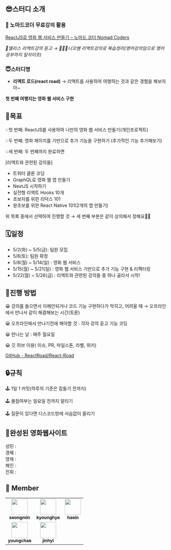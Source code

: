 ## 😎스터디 소개   

### 🧐 노마드코더 무료강의 활용   

[ReactJS로 영화 웹 서비스 만들기 – 노마드 코더 Nomad Coders](https://nomadcoders.co/react-for-beginners)

*🐰엘리스 리액트강의 듣고 → 🧔🏻‍♀️니꼬쌤 리액트강의로 복습정리(영어강의임으로 영어 공부까지 일석이조)*

### 😇스터디명

 - **리액트 로드(react road)** → 리액트를 사용하여 여행하는 것과 같은 경험을 해보자아~

 **첫 번째 여행지는 영화 웹 서비스 구현**

## 📍목표

💡첫 번째: ReactJS를 사용하여 나만의 영화 웹 서비스 만들기(개인프로젝트)

💡두 번째: 영화 페이지를 기반으로 추가 기능을 구현하기 (추가적인 기능 추가해보기)

💡세 번째: 두 번째까지 완료하면

[리액트와 관련된 강의들]

- 트위터 클론 코딩
- GraphQL로 영화 웹 앱 만들기
- NextJS 시작하기
- 실전형 리액트 Hooks 10개
- 초보자를 위한 리덕스 101
- 왕초보를 위한 React Native 101(2개의 앱 만들기)

위 목록 중에서 선택하여 진행할 것  → 세 번째 부분은 같이 상의해서 정해요👊🏻

## 🗓️일정

- 5/2(화) ~ 5/5(금): 팀원 모집
- 5/6(토): 팀원 확정
- 5/8(월) ~ 5/14(일) : 영화 웹 서비스
- 5/15(월) ~ 5/21(일) : 영화 웹 서비스 기반으로 추가 기능 구현 & 리팩터링
- 5/22(월) ~ 5/26(금) : 리액트와 관련된 강의들 중 하나 골라서 시작!

## 📍진행 방법

😀 강의를 들으면서 이해안되거나 코드 기능 구현하다가 막히고, 어려울 때 → 오프라인에서 만나서 같이 해결해보는 시간(토론)

😀 오프라인에서 만나기전에 해야할 것 : 각자 강의 듣고 기능 코딩

😀 만나는 날 : 매주 월요일

😀 깃 허브 이용( 이슈, PR, 마일스톤, 라벨, 위키) 

[GitHub - ReactRoad/React-Road](https://github.com/ReactRoad/React-Road)

## 🔒규칙

🕹️ 1일 1 커밋(하루의 기준은 잠들기 전까지)

🕹️ 불참여부는 일요일 전까지 알리기

🕹️ 질문이 있다면 디스코드방에 서슴없이 올리기 

## 🎥완성된 영화웹사이트
성민 :   
경혜 :   
영채 :   
해인 :   
진휘 :   

## 🐰 Member
<table>
  <tbody>
    <tr>
      <td align="center"><a href="https://github.com/seongm2n"><img align="center" width="50" height="50" src="https://avatars.githubusercontent.com/u/62044613?v=4"/><br /><sub><b>seongmin</b></sub></a><br /></td>
      <td align="center"><a href="https://github.com/kyoungg"><img align="center" width="50" height="50" src="https://avatars.githubusercontent.com/u/123715126?v=4"/><br /><sub><b>kyounghye</b></sub></a><br /></td>
      <td align="center"><a href="https://github.com/LHI0915"><img align="center" width="50" height="50" src="https://avatars.githubusercontent.com/u/41470637?v=4"/><br /><sub><b>haein</b></sub></a><br /></td>
     </tr>
      <td align="center"><a href="https://github.com/0chae01"><img align="center" width="50" height="50" src="https://avatars.githubusercontent.com/u/124250465?v=4"/><br /><sub><b>youngchae</b></sub></a><br /></td>
      <td align="center"><a href="https://github.com/2022IHU"><img align="center" width="50" height="50" src="https://avatars.githubusercontent.com/u/108668200?v=4"/><br /><sub><b>jinhyi</b></sub></a><br /></td>
    </tr>
  </tbody>
</table>
